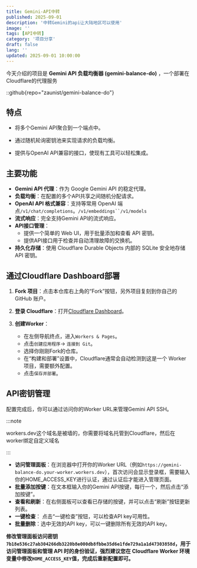 ```yaml
---
title: Gemini-API中转
published: 2025-09-01
description: '中转Gemini的api让大陆地区可以使用'
image: ''
tags: [API中转]
category: '项目分享'
draft: false
lang: ''
updated: 2025-09-01 10:00:00
---
```


今天介绍的项目是 **Gemini API 负载均衡器 (gemini-balance-do)** ，一个部署在Cloudflare的代理服务

::github{repo="zaunist/gemini-balance-do"}

## 特点

- 将多个Gemini API聚合到一个端点中。

- 通过随机轮询密钥池来实现请求的负载均衡。

- 提供与OpenAI API兼容的接口，使现有工具可以轻松集成。

## 主要功能

- **Gemini API 代理**：作为 Google Gemini API 的稳定代理。
- **负载均衡**：在配置的多个API共享之间随机分配请求。
- **OpenAI API 格式兼容**：支持等常用 OpenAI 端点`/v1/chat/completions`。`/v1/embeddings``/v1/models`
- **流式响应**：完全支持Gemini API的流式响应。
- **API接口管理**：
  - 提供一个简单的 Web UI，用于批量添加和查看 API 密钥。
  - 提供API接口用于检查并自动清理故障的交换机。
- **持久化存储**：使用 Cloudflare Durable Objects 内部的 SQLite 安全地存储 API 密钥。

## 通过Cloudflare Dashboard部署

1. **Fork 项目**：点击本仓库右上角的“Fork”按钮，另外项目复刻到你自己的 GitHub 账户。

2. **登录 Cloudflare**：打开[Cloudflare Dashboard](https://dash.cloudflare.com/)。

3. **创建Worker**：
   
   - 在左侧导航终点，进入`Workers & Pages`。
   - 点击`创建应用程序`-> `连接到 Git`。
   - 选择你刚刚Fork的仓库。
   - 在“构建和部署”设置中，Cloudflare通常会自动检测到这是一个 Worker 项目，需要额外配置。
   - 点击`保存并部署`。

## API密钥管理

配置完成后，你可以通过访问你的Worker URL来管理Gemini API SSH。

:::note

workers.dev这个域名是被墙的，你需要将域名托管到Cloudflare，然后在worker绑定自定义域名

:::

- **访问管理面板**：在浏览器中打开你的Worker URL（例如`https://gemini-balance-do.your-worker.workers.dev`），首次访问会显示登录框，需要输入你的HOME_ACCESS_KEY进行认证，通过认证后才能进入管理页面。
- **批量添加按键**：在文本框输入你的Gemini API按键，每行一个，然后点击“添加按键”。
- **查看和刷新**：在右侧面板可以查看已存储的按键，并可以点击“刷新”按钮更新列表。
- **一键检查**： 点击“一键检查”按钮，可以检查API key可用性。
- **批量删除**：选中无效的API key，可以一键删除所有无效的API key。

**修改管理面板访问密钥`7b18e536c27ab304266db3220b8e000db8fbbe35d6e1fde729a1a1d47303858d`，用于访问管理面板和管理 API 时的身份验证，强烈建议您在 Cloudflare Worker 环境变量中修改`HOME_ACCESS_KEY`值，完成后重新配置即可。**

<img title="" src="https://img.sakura.ink/file/AgACAgUAAyEGAASIHQfFAANQaLUNDGvDyDVUaJU1Uuj2vbF1QrYAAlrIMRvTaahV0ChYjQLUm-QBAAMCAAN3AAM2BA.png" alt="">
